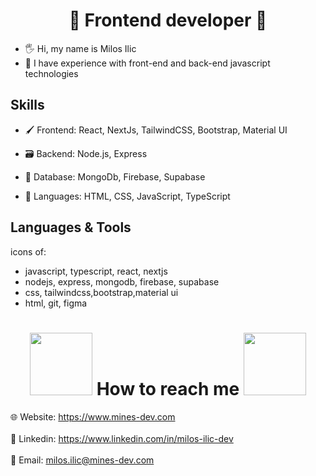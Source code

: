 <h1 align="center"> 👋 Frontend developer 👋 </h1>

- 🖐️ Hi, my name is Milos Ilic
- 📖 I have experience with front-end and back-end javascript technologies

## Skills
- 🖌️ Frontend: React, NextJs, TailwindCSS, Bootstrap, Material UI

- 🗃️ Backend: Node.js, Express

- 🧩 Database: MongoDb, Firebase, Supabase

- 💬 Languages: HTML, CSS, JavaScript, TypeScript


## Languages & Tools

icons of:
- javascript, typescript, react, nextjs
- nodejs, express, mongodb, firebase, supabase
- css, tailwindcss,bootstrap,material ui
- html, git, figma




# <div align="center">  <img src='https://raw.githubusercontent.com/ShahriarShafin/ShahriarShafin/main/Assets/handshake.gif' width="100px" />  How to reach me  <img src='https://raw.githubusercontent.com/ShahriarShafin/ShahriarShafin/main/Assets/handshake.gif' width="100px" /> </div>


 🌐 Website: https://www.mines-dev.com
<br>
<br>
🤵   Linkedin: https://www.linkedin.com/in/milos-ilic-dev
<br>
<br>
📧 Email: milos.ilic@mines-dev.com
